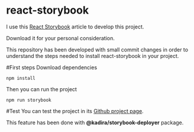 # react-storybook
I use this [React Storybook](http://mindthecode.com/react-storybook/) article to develop this project.

Download it for your personal consideration.

This repository has been developed with small commit changes in order to understand the steps needed to install react-storybook in your project.

#First steps
Download dependencies
```
npm install
```

Then you can run the project
 ```
 npm run storybook
 ```

 #Test
You can test the project in its [Github project page]( https://github.com/andresin87/react-storybook.git
).

This feature has been done with __@kadira/storybook-deployer__ package.
